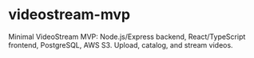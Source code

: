 # videostream-mvp
Minimal VideoStream MVP: Node.js/Express backend, React/TypeScript frontend, PostgreSQL, AWS S3. Upload, catalog, and stream videos.
